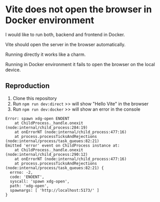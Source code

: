 # Vite does not open the browser in Docker environment

I would like to run both, backend and frontend in Docker.

Vite should open the server in the browser automatically.

Running directly it works like a charm.

Running in Docker environment it fails to open the browser on the local device.

## Reproduction

1. Clone this repository
2. Run `npm run dev:direct` >> will show "Hello Vite" in the browser
3. Run `npm run dev:docker` >> will show an error in the console

```
Error: spawn xdg-open ENOENT
    at ChildProcess._handle.onexit (node:internal/child_process:284:19)
    at onErrorNT (node:internal/child_process:477:16)
    at process.processTicksAndRejections (node:internal/process/task_queues:82:21)
Emitted 'error' event on ChildProcess instance at:
    at ChildProcess._handle.onexit (node:internal/child_process:290:12)
    at onErrorNT (node:internal/child_process:477:16)
    at process.processTicksAndRejections (node:internal/process/task_queues:82:21) {
  errno: -2,
  code: 'ENOENT',
  syscall: 'spawn xdg-open',
  path: 'xdg-open',
  spawnargs: [ 'http://localhost:5173/' ]
}
```